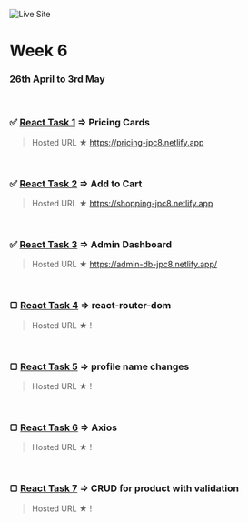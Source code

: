 ![Live Site](https://img.shields.io/badge/Site-Ongoing-orange) <!--![stats](https://img.shields.io/badge/Completed%20On-April-blue) -->

# Week 6

### 26th April to 3rd May

<br>

### ✅ [React Task 1](React-task-1) ⇒ Pricing Cards

> Hosted URL ★ https://pricing-jpc8.netlify.app
 <br/>

### ✅ [React Task 2](React-task-2) ⇒ Add to Cart

> Hosted URL ★ https://shopping-jpc8.netlify.app
 <br>

### ✅ [React Task 3](React-task-3) ⇒ Admin Dashboard

> Hosted URL ★ https://admin-db-jpc8.netlify.app/ 
 <br>

### ▢ [React Task 4](React-task-4) ⇒ react-router-dom

> Hosted URL ★ !
 <br>

### ▢ [React Task 5](React-task-5) ⇒ profile name changes

> Hosted URL ★ !
 <br>

### ▢ [React Task 6](React-task-6) ⇒ Axios

> Hosted URL ★ !
 <br>

### ▢ [React Task 7](React-task-7) ⇒ CRUD for product with validation

> Hosted URL ★ !
